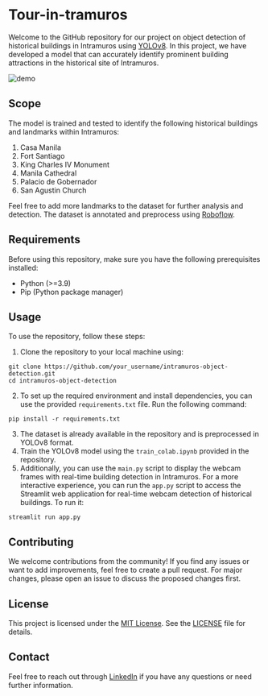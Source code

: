 # Tour-in-tramuros

Welcome to the GitHub repository for our project on object detection of historical buildings in Intramuros using [YOLOv8](https://github.com/ultralytics/ultralytics). In this project, we have developed a model that can accurately identify prominent building attractions in the historical site of Intramuros.

![demo](demo.gif)
## Scope 

The model is trained and tested to identify the following historical buildings and landmarks within Intramuros:

1. Casa Manila
2. Fort Santiago
3. King Charles IV Monument
4. Manila Cathedral
5. Palacio de Gobernador
6. San Agustin Church

Feel free to add more landmarks to the dataset for further analysis and detection. The dataset is annotated and preprocess using [Roboflow](https://roboflow.com/).

## Requirements

Before using this repository, make sure you have the following prerequisites installed:
* Python (>=3.9)
* Pip (Python package manager)


## Usage

To use the repository, follow these steps:

1. Clone the repository to your local machine using:
```
git clone https://github.com/your_username/intramuros-object-detection.git
cd intramuros-object-detection
```
2. To set up the required environment and install dependencies, you can use the provided `requirements.txt` file. Run the following command:
```
pip install -r requirements.txt
```
3. The dataset is already available in the repository and is preprocessed in YOLOv8 format.
4. Train the YOLOv8 model using the `train_colab.ipynb` provided in the repository.
5. Additionally, you can use the `main.py` script to display the webcam frames with real-time building detection in Intramuros.
For a more interactive experience, you can run the `app.py` script to access the Streamlit web application for real-time webcam detection of historical buildings. To run it: 
```
streamlit run app.py
```
## Contributing
We welcome contributions from the community! If you find any issues or want to add improvements, feel free to create a pull request. For major changes, please open an issue to discuss the proposed changes first.

## License
This project is licensed under the [MIT License](LICENSE). See the [LICENSE](LICENSE) file for details.

## Contact
Feel free to reach out through [LinkedIn](https://www.linkedin.com/in/jrz-vnn/) if you have any questions or need further information.

